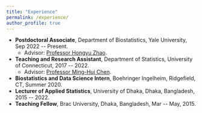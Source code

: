 ```yaml
---
title: "Experience"
permalink: /experience/
author_profile: true
---
```


* **Postdoctoral Associate**, Department of Biostatistics, Yale University, Sep 2022 -- Present.
  - Advisor: [Professor Hongyu Zhao](https://ysph.yale.edu/profile/hongyu_zhao/).
* **Teaching and Research Assistant**, Department of Statistics, University of Connecticut, 2017 -- 2022.
  - Advisor: [Professor Ming-Hui Chen](http://merlot.stat.uconn.edu/~mic02006/).
* **Biostatistics and Data Science Intern**, Boehringer Ingelheim, Ridgefield, CT, Summer 2020.
* **Lecturer of Applied Statistics**, University of Dhaka, Dhaka, Bangladesh, 2015 -- 2022.
* **Teaching Fellow**, Brac University, Dhaka, Bangladesh, Mar -- May, 2015.
